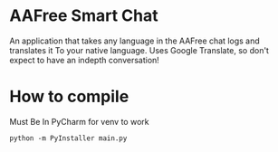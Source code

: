 # AAFree Smart Chat
An application that takes any language in the AAFree chat logs and translates it 
To your native language. Uses Google Translate, so don't expect to have an indepth conversation!  

# How to compile
Must Be In PyCharm for venv to work

``python -m PyInstaller main.py``